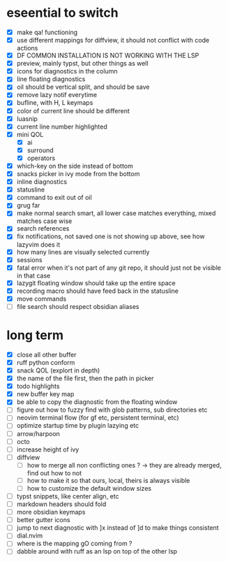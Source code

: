 # eseential to switch
- [x] make qa! functioning
- [x] use different mappings for diffview, it should not conflict with code actions
- [x] DF COMMON INSTALLATION IS NOT WORKING WITH THE LSP
- [x] preview, mainly typst, but other things as well
- [x] icons for diagnostics in the column
- [x] line floating diagnostics
- [x] oil <C-v> should be vertical split, and <C-s> should be save
- [x] remove lazy notif everytime
- [x] bufline, with H, L keymaps
- [x] color of current line should be different
- [x] luasnip
- [x] current line number highlighted
- [x] mini QOL
    - [x] ai
    - [x] surround
    - [x] operators
- [x] which-key on the side instead of bottom
- [x] snacks picker in ivy mode from the bottom
- [x] inline diagnostics
- [x] statusline
- [x] command to exit out of oil
- [x] grug far
- [x] make normal search smart, all lower case matches everything, mixed matches case wise
- [x] search references
- [x] fix notifications, not saved one is not showing up above, see how lazyvim does it
- [x] how many lines are visually selected currently
- [x] sessions
- [x] fatal error when it's not part of any git repo, it should just not be visible in that case
- [x] lazygit floating window should take up the entire space
- [x] recording macro should have feed back in the statusline
- [x] move commands
- [ ] file search should respect obsidian aliases
# long term
- [x] close all other buffer
- [x] ruff python conform
- [x] snack QOL (explort in depth)
- [x] the name of the file first, then the path in picker
- [x] todo highlights
- [x] new buffer key map
- [x] be able to copy the diagnostic from the floating window
- [ ] figure out how to fuzzy find with glob patterns, sub directories etc
- [ ] neovim terminal flow (for gf etc, persistent terminal, etc)
- [ ] optimize startup time by plugin lazying etc
- [ ] arrow/harpoon
- [ ] octo
- [ ] increase height of ivy
- [ ] diffview
    - [ ] how to merge all non conflicting ones ? -> they are already merged, find out how to not
    - [ ] how to make it so that ours, local, theirs is always visible
    - [ ] how to customize the default window sizes
- [ ] typst snippets, like center align, etc
- [ ] markdown headers should fold
- [ ] more obsidian keymaps
- [ ] better gutter icons
- [ ] jump to next diagnostic with ]x instead of ]d to make things consistent
- [ ] dial.nvim
- [ ] where is the mapping <Space>gO coming from ?
- [ ] dabble around with ruff as an lsp on top of the other lsp
